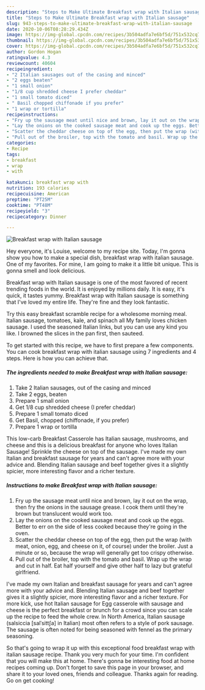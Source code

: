 ```yaml
---
description: "Steps to Make Ultimate Breakfast wrap with Italian sausage"
title: "Steps to Make Ultimate Breakfast wrap with Italian sausage"
slug: 943-steps-to-make-ultimate-breakfast-wrap-with-italian-sausage
date: 2020-10-06T08:28:29.434Z
image: https://img-global.cpcdn.com/recipes/3b504adfa7e6bf5d/751x532cq70/breakfast-wrap-with-italian-sausage-recipe-main-photo.jpg
thumbnail: https://img-global.cpcdn.com/recipes/3b504adfa7e6bf5d/751x532cq70/breakfast-wrap-with-italian-sausage-recipe-main-photo.jpg
cover: https://img-global.cpcdn.com/recipes/3b504adfa7e6bf5d/751x532cq70/breakfast-wrap-with-italian-sausage-recipe-main-photo.jpg
author: Gordon Hogan
ratingvalue: 4.3
reviewcount: 40604
recipeingredient:
- "2 Italian sausages out of the casing and minced"
- "2 eggs beaten"
- "1 small onion"
- "1/8 cup shredded cheese I prefer cheddar"
- "1 small tomato diced"
- " Basil chopped chiffonade if you prefer"
- "1 wrap or tortilla"
recipeinstructions:
- "Fry up the sausage meat until nice and brown, lay it out on the wrap, then fry the onions in the sausage grease. I cook them until they&#39;re brown but translucent would work too."
- "Lay the onions on the cooked sausage meat and cook up the eggs. Better to err on the side of less cooked because they&#39;re going in the oven."
- "Scatter the cheddar cheese on top of the egg, then put the wrap (with meat, onion, egg, and cheese on it, of course) under the broiler. Just a minute or so, because the wrap will generally get too crispy otherwise."
- "Pull out of the broiler, top with the tomato and basil. Wrap up the wrap and cut in half. Eat half yourself and give other half to lazy but grateful girlfriend."
categories:
- Recipe
tags:
- breakfast
- wrap
- with

katakunci: breakfast wrap with 
nutrition: 193 calories
recipecuisine: American
preptime: "PT25M"
cooktime: "PT48M"
recipeyield: "3"
recipecategory: Dinner

---
```



![Breakfast wrap with Italian sausage](https://img-global.cpcdn.com/recipes/3b504adfa7e6bf5d/751x532cq70/breakfast-wrap-with-italian-sausage-recipe-main-photo.jpg)

Hey everyone, it's Louise, welcome to my recipe site. Today, I'm gonna show you how to make a special dish, breakfast wrap with italian sausage. One of my favorites. For mine, I am going to make it a little bit unique. This is gonna smell and look delicious.

Breakfast wrap with Italian sausage is one of the most favored of recent trending foods in the world. It is enjoyed by millions daily. It is easy, it's quick, it tastes yummy. Breakfast wrap with Italian sausage is something that I've loved my entire life. They're fine and they look fantastic.

Try this easy breakfast scramble recipe for a wholesome morning meal. Italian sausage, tomatoes, kale, and spinach all My family loves chicken sausage. I used the seasoned Italian links, but you can use any kind you like. I browned the slices in the pan first, then sauteed.


To get started with this recipe, we have to first prepare a few components. You can cook breakfast wrap with italian sausage using 7 ingredients and 4 steps. Here is how you can achieve that.

<!--inarticleads1-->

##### The ingredients needed to make Breakfast wrap with Italian sausage:

1. Take 2 Italian sausages, out of the casing and minced
1. Take 2 eggs, beaten
1. Prepare 1 small onion
1. Get 1/8 cup shredded cheese (I prefer cheddar)
1. Prepare 1 small tomato diced
1. Get  Basil, chopped (chiffonade, if you prefer)
1. Prepare 1 wrap or tortilla


This low-carb Breakfast Casserole has Italian sausage, mushrooms, and cheese and this is a delicious breakfast for anyone who loves Italian Sausage! Sprinkle the cheese on top of the sausage. I&#39;ve made my own Italian and breakfast sausage for years and can&#39;t agree more with your advice and. Blending Italian sausage and beef together gives it a slightly spicier, more interesting flavor and a richer texture. 

<!--inarticleads2-->

##### Instructions to make Breakfast wrap with Italian sausage:

1. Fry up the sausage meat until nice and brown, lay it out on the wrap, then fry the onions in the sausage grease. I cook them until they&#39;re brown but translucent would work too.
1. Lay the onions on the cooked sausage meat and cook up the eggs. Better to err on the side of less cooked because they&#39;re going in the oven.
1. Scatter the cheddar cheese on top of the egg, then put the wrap (with meat, onion, egg, and cheese on it, of course) under the broiler. Just a minute or so, because the wrap will generally get too crispy otherwise.
1. Pull out of the broiler, top with the tomato and basil. Wrap up the wrap and cut in half. Eat half yourself and give other half to lazy but grateful girlfriend.


I&#39;ve made my own Italian and breakfast sausage for years and can&#39;t agree more with your advice and. Blending Italian sausage and beef together gives it a slightly spicier, more interesting flavor and a richer texture. For more kick, use hot Italian sausage for Egg casserole with sausage and cheese is the perfect breakfast or brunch for a crowd since you can scale up the recipe to feed the whole crew. In North America, Italian sausage (salsiccia [salˈsittʃa] in Italian) most often refers to a style of pork sausage. The sausage is often noted for being seasoned with fennel as the primary seasoning. 

So that's going to wrap it up with this exceptional food breakfast wrap with italian sausage recipe. Thank you very much for your time. I'm confident that you will make this at home. There's gonna be interesting food at home recipes coming up. Don't forget to save this page in your browser, and share it to your loved ones, friends and colleague. Thanks again for reading. Go on get cooking!
